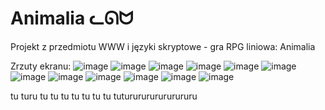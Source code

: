 # Animalia ᓚᘏᗢ
Projekt z przedmiotu WWW i języki skryptowe - gra RPG liniowa: Animalia

Zrzuty ekranu:
![image](https://user-images.githubusercontent.com/56121193/123823109-2e4c2600-d8fd-11eb-95ad-fe80104c7fc6.png)
![image](https://user-images.githubusercontent.com/56121193/123823390-6f443a80-d8fd-11eb-95b1-e80b64401658.png)
![image](https://user-images.githubusercontent.com/56121193/123823449-7f5c1a00-d8fd-11eb-96d0-3451b158c2a9.png)
![image](https://user-images.githubusercontent.com/56121193/123824678-8d5e6a80-d8fe-11eb-8682-5f1e95c6c7b7.png)
![image](https://user-images.githubusercontent.com/56121193/123824772-9ea77700-d8fe-11eb-9e5d-ef2d5329ce80.png)
![image](https://user-images.githubusercontent.com/56121193/123824889-b5e66480-d8fe-11eb-8664-8d691d8d9861.png)
![image](https://user-images.githubusercontent.com/56121193/123825020-d3b3c980-d8fe-11eb-82fe-5d56705008e8.png)
![image](https://user-images.githubusercontent.com/56121193/123824950-c39bea00-d8fe-11eb-9f62-295be43dde27.png)
![image](https://user-images.githubusercontent.com/56121193/123824152-13c67c80-d8fe-11eb-90dc-817db7935d04.png)
![image](https://user-images.githubusercontent.com/56121193/123823325-5f2c5b00-d8fd-11eb-8448-5f7039df1305.png)
![image](https://user-images.githubusercontent.com/56121193/123824221-22ad2f00-d8fe-11eb-9df9-a5ce7c7ca33c.png)
![image](https://user-images.githubusercontent.com/56121193/123824371-46707500-d8fe-11eb-8a23-29a9b73b40fa.png)



tu turu tu tu tu tu tu tu tu tutururururururururu 
